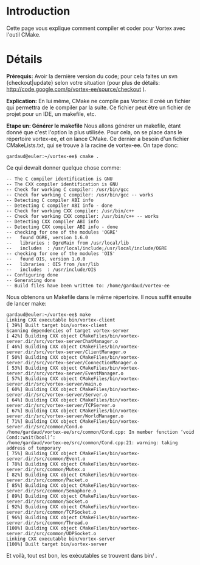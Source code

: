 # Introduction #

Cette page vous explique comment compiler et coder pour Vortex avec l'outil CMake.

# Détails #

**Prérequis:** Avoir la dernière version du code; pour cela faites un svn {checkout|update} selon votre situation (pour plus de détails: http://code.google.com/p/vortex-ee/source/checkout ).

**Explication:** En lui même, CMake ne compile pas Vortex: il créé un fichier qui permettra de le compiler par la suite. Ce fichier peut être un fichier de projet pour un IDE, un makefile, etc.

**Etape un: Générer le makefile** Nous allons générer un makefile, étant donné que c'est l'option la plus utilisée. Pour cela, on se place dans le répertoire vortex-ee, et on lance CMake. Ce dernier a besoin d'un fichier CMakeLists.txt, qui se trouve à la racine de vortex-ee. On tape donc:

```
gardaud@euler:~/vortex-ee$ cmake .
```

Ce qui devrait donner quelque chose comme:

```
-- The C compiler identification is GNU
-- The CXX compiler identification is GNU
-- Check for working C compiler: /usr/bin/gcc
-- Check for working C compiler: /usr/bin/gcc -- works
-- Detecting C compiler ABI info
-- Detecting C compiler ABI info - done
-- Check for working CXX compiler: /usr/bin/c++
-- Check for working CXX compiler: /usr/bin/c++ -- works
-- Detecting CXX compiler ABI info
-- Detecting CXX compiler ABI info - done
-- checking for one of the modules 'OGRE'
--   found OGRE, version 1.6.0
--   libraries : OgreMain from /usr/local/lib
--   includes  : /usr/local/include;/usr/local/include/OGRE
-- checking for one of the modules 'OIS'
--   found OIS, version 1.0.0
--   libraries : OIS from /usr/lib
--   includes  : /usr/include/OIS
-- Configuring done
-- Generating done
-- Build files have been written to: /home/gardaud/vortex-ee
```

Nous obtenons un Makefile dans le même répertoire. Il nous suffit ensuite de lancer make:

```
gardaud@euler:~/vortex-ee$ make
Linking CXX executable bin/vortex-client
[ 39%] Built target bin/vortex-client
Scanning dependencies of target vortex-server
[ 42%] Building CXX object CMakeFiles/bin/vortex-server.dir/src/vortex-serverChatManager.o
[ 46%] Building CXX object CMakeFiles/bin/vortex-server.dir/src/vortex-server/ClientManager.o
[ 50%] Building CXX object CMakeFiles/bin/vortex-server.dir/src/vortex-server/ConnectionManager.o
[ 53%] Building CXX object CMakeFiles/bin/vortex-server.dir/src/vortex-server/EventManager.o
[ 57%] Building CXX object CMakeFiles/bin/vortex-server.dir/src/vortex-server/main.o
[ 60%] Building CXX object CMakeFiles/bin/vortex-server.dir/src/vortex-server/Server.o
[ 64%] Building CXX object CMakeFiles/bin/vortex-server.dir/src/vortex-server/TCPServer.o
[ 67%] Building CXX object CMakeFiles/bin/vortex-server.dir/src/vortex-server/WorldManager.o
[ 71%] Building CXX object CMakeFiles/bin/vortex-server.dir/src/common/Cond.o
/home/gardaud/vortex-ee/src/common/Cond.cpp: In member function ‘void Cond::wait(bool)’:
/home/gardaud/vortex-ee/src/common/Cond.cpp:21: warning: taking address of temporary
[ 75%] Building CXX object CMakeFiles/bin/vortex-server.dir/src/common/Event.o
[ 78%] Building CXX object CMakeFiles/bin/vortex-server.dir/src/common/Mutex.o
[ 82%] Building CXX object CMakeFiles/bin/vortex-server.dir/src/common/Packet.o
[ 85%] Building CXX object CMakeFiles/bin/vortex-server.dir/src/common/Semaphore.o
[ 89%] Building CXX object CMakeFiles/bin/vortex-server.dir/src/common/Socket.o
[ 92%] Building CXX object CMakeFiles/bin/vortex-server.dir/src/common/TCPSocket.o
[ 96%] Building CXX object CMakeFiles/bin/vortex-server.dir/src/common/Thread.o
[100%] Building CXX object CMakeFiles/bin/vortex-server.dir/src/common/UDPSocket.o
Linking CXX executable bin/vortex-server
[100%] Built target bin/vortex-server
```

Et voilà, tout est bon, les exécutables se trouvent dans bin/ .